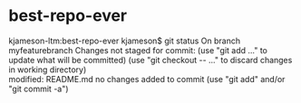 # best-repo-ever
kjameson-ltm:best-repo-ever kjameson$ git status 
On branch myfeaturebranch 
Changes not staged for commit: 
      (use "git add <file>..." to update what will be committed) 
      (use "git checkout -- <file>..." to discard changes in working directory)  
   modified: README.md 
no changes added to commit (use "git add" and/or "git commit -a")